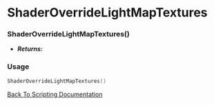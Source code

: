 # ShaderOverrideLightMapTextures

### ShaderOverrideLightMapTextures()
- ***Returns:*** 

### Usage

```Lua
ShaderOverrideLightMapTextures()
```


[Back To Scripting Documentation](../README.md)
